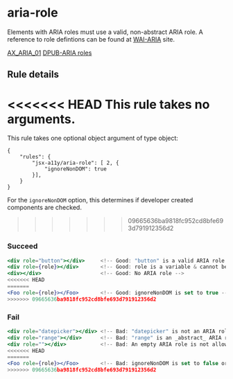 # aria-role

Elements with ARIA roles must use a valid, non-abstract ARIA role. A reference to role defintions can be found at [WAI-ARIA](https://www.w3.org/TR/wai-aria/roles#role_definitions) site.

[AX_ARIA_01](https://github.com/GoogleChrome/accessibility-developer-tools/wiki/Audit-Rules#ax_aria_01)
[DPUB-ARIA roles](https://www.w3.org/TR/dpub-aria-1.0/)

## Rule details

<<<<<<< HEAD
This rule takes no arguments.
=======
This rule takes one optional object argument of type object:

```
{
    "rules": {
        "jsx-a11y/aria-role": [ 2, {
            "ignoreNonDOM": true
        }],
    }
}
```

For the `ignoreNonDOM` option, this determines if developer created components are checked.
>>>>>>> 09665636ba9818fc952cd8bfe693d791912356d2

### Succeed
```jsx
<div role="button"></div>     <!-- Good: "button" is a valid ARIA role -->
<div role={role}></div>       <!-- Good: role is a variable & cannot be determined until runtime. -->
<div></div>                   <!-- Good: No ARIA role -->
<<<<<<< HEAD
=======
<Foo role={role}></Foo>       <!-- Good: ignoreNonDOM is set to true -->
>>>>>>> 09665636ba9818fc952cd8bfe693d791912356d2
```

### Fail

```jsx
<div role="datepicker"></div> <!-- Bad: "datepicker" is not an ARIA role -->
<div role="range"></div>      <!-- Bad: "range" is an _abstract_ ARIA role -->
<div role=""></div>           <!-- Bad: An empty ARIA role is not allowed -->
<<<<<<< HEAD
=======
<Foo role={role}></Foo>       <!-- Bad: ignoreNonDOM is set to false or not set -->
>>>>>>> 09665636ba9818fc952cd8bfe693d791912356d2
```

